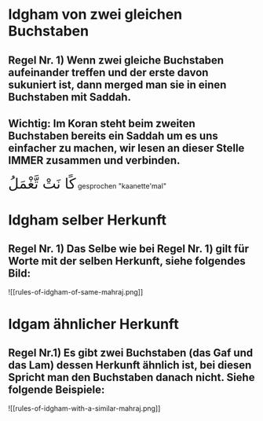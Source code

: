 # Idgham von zwei gleichen Buchstaben
## Regel Nr. 1) Wenn zwei gleiche Buchstaben aufeinander treffen und der erste davon sukuniert ist, dann merged man sie in einen Buchstaben mit Saddah.

## Wichtig: Im Koran steht beim zweiten Buchstaben bereits ein Saddah um es uns einfacher zu machen, wir lesen an dieser Stelle IMMER zusammen und verbinden.


<span style="font-size: 22pt">كًا نَتْ تَّغْمَلُ</span>
gesprochen "kaanette'mal"

# Idgham selber Herkunft
## Regel Nr. 1) Das Selbe wie bei Regel Nr. 1) gilt für Worte mit der selben Herkunft, siehe folgendes Bild:

![[rules-of-idgham-of-same-mahraj.png]]

# Idgam ähnlicher Herkunft
## Regel Nr.1) Es gibt zwei Buchstaben (das Gaf und das Lam) dessen Herkunft ähnlich ist, bei diesen Spricht man den Buchstaben danach nicht. Siehe folgende Beispiele:

![[rules-of-idgham-with-a-similar-mahraj.png]]